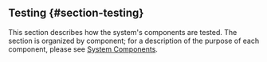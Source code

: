 ## Testing {#section-testing}

This section describes how the system's components are tested. The section is organized by 
component; for a description of the purpose of each component, please see
[System Components](#section-3-5-2).
